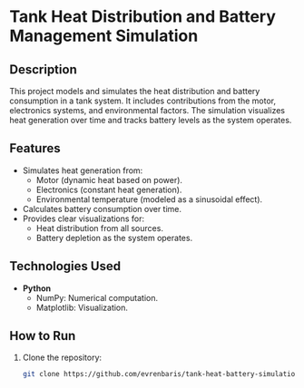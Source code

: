 # Tank Heat Distribution and Battery Management Simulation

## Description
This project models and simulates the heat distribution and battery consumption in a tank system. It includes contributions from the motor, electronics systems, and environmental factors. The simulation visualizes heat generation over time and tracks battery levels as the system operates.

## Features
- Simulates heat generation from:
  - Motor (dynamic heat based on power).
  - Electronics (constant heat generation).
  - Environmental temperature (modeled as a sinusoidal effect).
- Calculates battery consumption over time.
- Provides clear visualizations for:
  - Heat distribution from all sources.
  - Battery depletion as the system operates.

## Technologies Used
- **Python**
  - NumPy: Numerical computation.
  - Matplotlib: Visualization.

## How to Run
1. Clone the repository:
   ```bash
   git clone https://github.com/evrenbaris/tank-heat-battery-simulation.git

